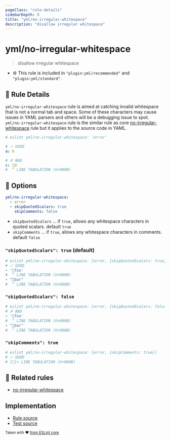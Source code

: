 ```yaml
---
pageClass: "rule-details"
sidebarDepth: 0
title: "yml/no-irregular-whitespace"
description: "disallow irregular whitespace"
---
```

# yml/no-irregular-whitespace

> disallow irregular whitespace

- :gear: This rule is included in `"plugin:yml/recommended"` and `"plugin:yml/standard"`.

## :book: Rule Details

`yml/no-irregular-whitespace` rule is aimed at catching invalid whitespace that is not a normal tab and space. Some of these characters may cause issues in YAML parsers and others will be a debugging issue to spot.
`yml/no-irregular-whitespace` rule is the similar rule as core [no-irregular-whitespace] rule but it applies to the source code in YAML.

<eslint-code-block>

<!-- eslint-skip -->

```yaml
# eslint yml/no-irregular-whitespace: 'error'

# ✓ GOOD
a: b

# ✗ BAD
c: d
#  ^ LINE TABULATION (U+000B)
```

</eslint-code-block>

## :wrench: Options

```yaml
yml/no-irregular-whitespace:
  - error
  - skipQuotedScalars: true
    skipComments: false
```

- `skipQuotedScalars` ... if `true`, allows any whitespace characters in quoted scalars. default `true`
- `skipComments` ... if `true`, allows any whitespace characters in comments. default `false`

### `"skipQuotedScalars": true` (default)

<eslint-code-block>

<!-- eslint-skip -->

```yml
# eslint yml/no-irregular-whitespace: [error, {skipQuotedScalars: true}]
# ✓ GOOD
- 'foo'
#  ^ LINE TABULATION (U+000B)
- "bar"
#  ^ LINE TABULATION (U+000B)
```

</eslint-code-block>

### `"skipQuotedScalars": false`

<eslint-code-block>

<!-- eslint-skip -->

```yml
# eslint yml/no-irregular-whitespace: [error, {skipQuotedScalars: false}]
# ✗ BAD
- 'foo'
#  ^ LINE TABULATION (U+000B)
- "bar"
#  ^ LINE TABULATION (U+000B)
```

</eslint-code-block>

### `"skipComments": true`

<eslint-code-block>

<!-- eslint-skip -->

```yml
# eslint yml/no-irregular-whitespace: [error, {skipComments: true}]
# ✓ GOOD
# []< LINE TABULATION (U+000B)
```

</eslint-code-block>

## :couple: Related rules

- [no-irregular-whitespace]

[no-irregular-whitespace]: https://eslint.org/docs/rules/no-irregular-whitespace

## Implementation

- [Rule source](https://github.com/ota-meshi/eslint-plugin-yml/blob/master/src/rules/no-irregular-whitespace.ts)
- [Test source](https://github.com/ota-meshi/eslint-plugin-yml/blob/master/tests/src/rules/no-irregular-whitespace.js)

<sup>Taken with ❤️ [from ESLint core](https://eslint.org/docs/rules/no-irregular-whitespace)</sup>
